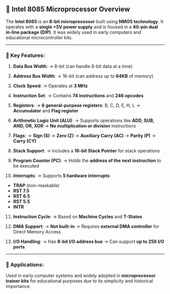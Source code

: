 ## 🔹 Intel 8085 Microprocessor Overview

The **Intel 8085** is an **8-bit microprocessor** built using **NMOS technology**. It operates with a **single +5V power supply** and is housed in a **40-pin dual in-line package (DIP)**. It was widely used in early computers and educational microcontroller kits.

---

### 🔸 Key Features:

1. **Data Bus Width**:
   → 8-bit (can handle 8-bit data at a time)

2. **Address Bus Width**:
   → 16-bit (can address up to **64KB** of memory)

3. **Clock Speed**:
   → Operates at **3 MHz**

4. **Instruction Set**:
   → Contains **74 instructions** and **246 opcodes**

5. **Registers**:
   → **6 general-purpose registers**: B, C, D, E, H, L
   → **Accumulator** and **Flag register**

6. **Arithmetic Logic Unit (ALU)**:
   → Supports operations like **ADD, SUB, AND, OR, XOR**
   → **No multiplication or division** instructions

7. **Flags**:
   → **Sign (S)**
   → **Zero (Z)**
   → **Auxiliary Carry (AC)**
   → **Parity (P)**
   → **Carry (CY)**

8. **Stack Support**:
   → Includes a **16-bit Stack Pointer** for stack operations

9. **Program Counter (PC)**:
   → Holds the **address of the next instruction** to be executed

10. **Interrupts**:
    → Supports **5 hardware interrupts**:

* **TRAP** (non-maskable)
* **RST 7.5**
* **RST 6.5**
* **RST 5.5**
* **INTR**

11. **Instruction Cycle**:
    → Based on **Machine Cycles** and **T-States**

12. **DMA Support**:
    → **Not built-in**
    → Requires **external DMA controller** for Direct Memory Access

13. **I/O Handling**:
    → Has **8-bit I/O address bus**
    → Can support **up to 256 I/O ports**

---

### 🔸 Applications:

Used in early computer systems and widely adopted in **microprocessor trainer kits** for educational purposes due to its simplicity and historical importance.

